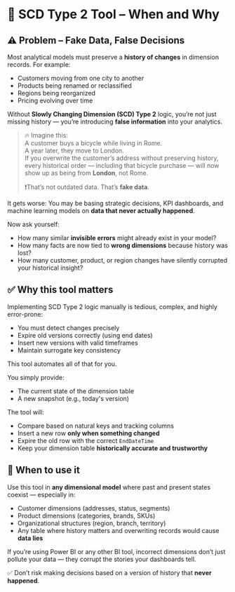 # 🧱 SCD Type 2 Tool – When and Why

## ⚠️ Problem – Fake Data, False Decisions

Most analytical models must preserve a **history of changes** in dimension records. For example:
- Customers moving from one city to another
- Products being renamed or reclassified
- Regions being reorganized
- Pricing evolving over time

Without **Slowly Changing Dimension (SCD) Type 2** logic, you’re not just missing history — you’re introducing **false information** into your analytics.

> 🔥 Imagine this:  
> A customer buys a bicycle while living in Rome.  
> A year later, they move to London.  
> If you overwrite the customer’s address without preserving history, every historical order — including that bicycle purchase — will now show up as being from **London**, not Rome.  
> 
> ❗That’s not outdated data. That’s **fake data**.

It gets worse: You may be basing strategic decisions, KPI dashboards, and machine learning models on **data that never actually happened**.

Now ask yourself:
- How many similar **invisible errors** might already exist in your model?
- How many facts are now tied to **wrong dimensions** because history was lost?
- How many customer, product, or region changes have silently corrupted your historical insight?

## ✅ Why this tool matters

Implementing SCD Type 2 logic manually is tedious, complex, and highly error-prone:
- You must detect changes precisely
- Expire old versions correctly (using end dates)
- Insert new versions with valid timeframes
- Maintain surrogate key consistency

This tool automates all of that for you.

You simply provide:
- The current state of the dimension table
- A new snapshot (e.g., today's version)

The tool will:
- Compare based on natural keys and tracking columns
- Insert a new row **only when something changed**
- Expire the old row with the correct `EndDateTime`
- Keep your dimension table **historically accurate and trustworthy**

## 📅 When to use it

Use this tool in **any dimensional model** where past and present states coexist — especially in:

- Customer dimensions (addresses, status, segments)
- Product dimensions (categories, brands, SKUs)
- Organizational structures (region, branch, territory)
- Any table where history matters and overwriting records would cause **data lies**

If you’re using Power BI or any other BI tool, incorrect dimensions don’t just pollute your data — they corrupt the stories your dashboards tell.

✅ Don’t risk making decisions based on a version of history that **never happened**.
